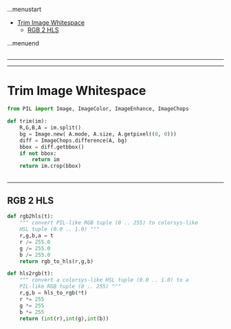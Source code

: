 ...menustart

 - [Trim Image Whitespace](#044b8396fbd6ae9de3416b0b6ac5322a)
     - [RGB 2 HLS](#e347469f9fd55367a3a83c5761256a2c)

...menuend


<h2 id="044b8396fbd6ae9de3416b0b6ac5322a"></h2>

-----
-----

# Trim Image Whitespace

```python
from PIL import Image, ImageColor, ImageEnhance, ImageChops

def trim(im):
    R,G,B,A = im.split()
    bg = Image.new( A.mode, A.size, A.getpixel((0, 0)))
    diff = ImageChops.difference(A, bg)
    bbox = diff.getbbox()
    if not bbox:
        return im
    return im.crop(bbox)
```

<h2 id="e347469f9fd55367a3a83c5761256a2c"></h2>

-----

## RGB 2 HLS

```python
def rgb2hls(t):
    """ convert PIL-like RGB tuple (0 .. 255) to colorsys-like
    HSL tuple (0.0 .. 1.0) """
    r,g,b,a = t
    r /= 255.0
    g /= 255.0
    b /= 255.0
    return rgb_to_hls(r,g,b)

def hls2rgb(t):
    """ convert a colorsys-like HSL tuple (0.0 .. 1.0) to a
    PIL-like RGB tuple (0 .. 255) """
    r,g,b = hls_to_rgb(*t)
    r *= 255
    g *= 255
    b *= 255
    return (int(r),int(g),int(b))
```

